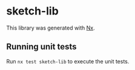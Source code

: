 # sketch-lib

This library was generated with [Nx](https://nx.dev).

## Running unit tests

Run `nx test sketch-lib` to execute the unit tests.
